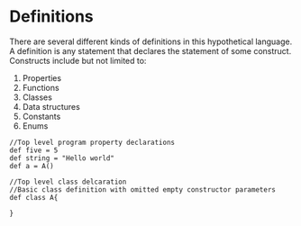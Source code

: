 # Definitions
There are several different kinds of definitions in this hypothetical language. A definition is any statement that declares the statement of some construct.
Constructs include but not limited to:
1. Properties
2. Functions
3. Classes
4. Data structures
5. Constants
6. Enums

```
//Top level program property declarations
def five = 5
def string = "Hello world"
def a = A()

//Top level class delcaration
//Basic class definition with omitted empty constructor parameters
def class A{
	
}
```